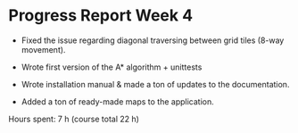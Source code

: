 # Progress Report Week 4

- Fixed the issue regarding diagonal traversing between grid tiles (8-way movement).

- Wrote first version of the A\* algorithm + unittests

- Wrote installation manual & made a ton of updates to the documentation.

- Added a ton of ready-made maps to the application.

Hours spent: 7 h (course total 22 h)
